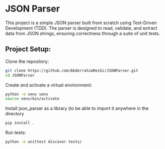 # JSON Parser
This project is a simple JSON parser built from scratch using Test-Driven Development (TDD). The parser is designed to read, validate, and extract data from JSON strings, ensuring correctness through a suite of unit tests.
## Project Setup:
Clone the repository:
```bash
git clone https://github.com/AbderrahimRezki/JSONParser.git
cd JSONParser
```
Create and activate a virtual environment:
```bash
python -m venv venv
source venv/bin/activate
```
Install json_parser as a library (to be able to import it anywhere in the directory
```bash
pip install .
```
Run tests: 
```bash
python -m unittest discover tests/
```
